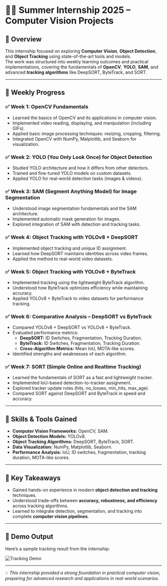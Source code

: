# 🧑‍💻 Summer Internship 2025 – Computer Vision Projects  

## 📌 Overview  
This internship focused on exploring **Computer Vision**, **Object Detection**, and **Object Tracking** using state-of-the-art tools and models.  
The work was structured into weekly learning outcomes and practical implementations, covering the fundamentals of **OpenCV**, **YOLO**, **SAM**, and advanced **tracking algorithms** like DeepSORT, ByteTrack, and SORT.  

---

## 📅 Weekly Progress  

### ✅ Week 1: OpenCV Fundamentals  
- Learned the basics of OpenCV and its applications in computer vision.  
- Implemented video reading, displaying, and manipulation (including GIFs).  
- Applied basic image processing techniques: resizing, cropping, filtering.  
- Integrated OpenCV with NumPy, Matplotlib, and Seaborn for visualization.  

### ✅ Week 2: YOLO (You Only Look Once) for Object Detection  
- Studied YOLO architecture and how it differs from other detectors.  
- Trained and fine-tuned YOLO models on custom datasets.  
- Applied YOLO for real-world detection tasks (images & videos).  

### ✅ Week 3: SAM (Segment Anything Model) for Image Segmentation  
- Understood image segmentation fundamentals and the SAM architecture.  
- Implemented automatic mask generation for images.  
- Explored integration of SAM with detection and tracking tasks.  

### ✅ Week 4: Object Tracking with YOLOv8 + DeepSORT  
- Implemented object tracking and unique ID assignment.  
- Learned how DeepSORT maintains identities across video frames.  
- Applied the method to real-world video datasets.  

### ✅ Week 5: Object Tracking with YOLOv8 + ByteTrack  
- Implemented tracking using the lightweight ByteTrack algorithm.  
- Understood how ByteTrack optimizes efficiency while maintaining accuracy.  
- Applied YOLOv8 + ByteTrack to video datasets for performance tracking.  

### ✅ Week 6: Comparative Analysis – DeepSORT vs ByteTrack  
- Compared YOLOv8 + DeepSORT vs YOLOv8 + ByteTrack.  
- Evaluated performance metrics:  
  - **DeepSORT:** ID Switches, Fragmentation, Tracking Duration.  
  - **ByteTrack:** ID Switches, Fragmentation, Tracking Duration.  
  - **Cross-Algorithm Metrics:** Mean IoU, MOTA-like scores.  
- Identified strengths and weaknesses of each algorithm.  

### ✅ Week 7: SORT (Simple Online and Realtime Tracking)  
- Learned the fundamentals of SORT as a fast and lightweight tracker.  
- Implemented IoU-based detection-to-tracker assignment.  
- Explored tracker update rules (hits, no_losses, min_hits, max_age).  
- Compared SORT against DeepSORT and ByteTrack in speed and accuracy.  

---

## 🚀 Skills & Tools Gained  
- **Computer Vision Frameworks:** OpenCV, SAM.  
- **Object Detection Models:** YOLOv8.  
- **Object Tracking Algorithms:** DeepSORT, ByteTrack, SORT.  
- **Data Visualization:** NumPy, Matplotlib, Seaborn.  
- **Performance Analysis:** IoU, ID switches, fragmentation, tracking duration, MOTA-like scores.  

---

## 📖 Key Takeaways  
- Gained hands-on experience in modern **object detection and tracking** techniques.  
- Understood trade-offs between **accuracy, robustness, and efficiency** across tracking algorithms.  
- Learned to integrate detection, segmentation, and tracking into complete **computer vision pipelines**.  

---

## 🎥 Demo Output  
Here’s a sample tracking result from the internship:  

![Tracking Demo](output/demo.gif)  

---

💡 *This internship provided a strong foundation in practical computer vision, preparing for advanced research and applications in real-world scenarios.*  
